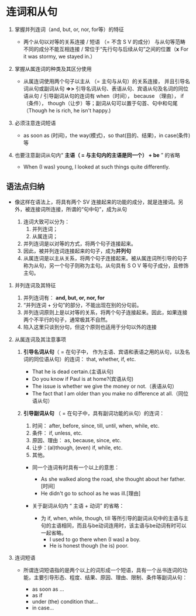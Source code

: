 # 连词和从句

1. 掌握并列连词（and, but, or, nor, for等）的特征

    * 两个从句以对等的关系连接 / 短语 （= 不含 S V 的成分） 与从句等范畴不同的成分不能互相连接 / 常位于“先行句与后续从句”之间的位置（**x** For it was stormy, we stayed in.）

1. 掌握从属连词的种类及其区分使用

    * 从属连词使用两个句子以主从 （= 主句与从句）的关系连接， 并且引导名词从句或副词从句 **=>>** 引导名词从句、表语从句、宾语从句及名词的同位语从句 / 引导副词从句的连词有 when（时间）， because （理由）， if（条件）， though（让步）等；副词从句可以置于句首、句中和句尾（Though he is rich, he isn't happy.)

1. 必须注意连词短语

    * as soon as (时间)，the way(模式)，so that(目的、结果)，in case(条件)等

1. 也要注意副词从句内“ **主语（ = 与主句内的主语是同一个） + be** ” 的省略

    * When (I was) young, I looked at such things quite differently.

## 语法点归纳

* 像这样在语法上，将具有两个 SV 连接起来的功能的成分，就是连接词。另外，被连接词所连接，所谓的“句中句”，成为从句

    1. 连词大致可以分为：
        1. 并列连词；
        1. 从属连词；
    1. 并列连词是以对等的方式，将两个句子连接起来。
    1. 因此，被并列连词连接起来的句子，成为**并列句**
    1. 从属连词是以主从关系，将两个句子连接起来。被从属连词所引导的句子称为从句，另一个句子则称为主句。从句具有 S O V 等句子成分，且修饰主句。

1. 并列连词及其特征

    1. 并列连词有： **and, but, or, nor, for**
    1. “并列连词 + 分句”的部分，不能出现在别的分句前。
    1. 并列连词原则上是以对等的关系，将两个句子连接起来。因此，如果连接两个不平行的句子，通常极其不自然。
    1. 陷入这里只谈到分句，但这个原则也适用于分句以外的连接

1. 从属连词及其注意事项

    1. **引导名词从句**（ = 在句子中， 作为主语、宾语和表语之用的从句，以及名词的同位语从句）的连词： that, whether, if, etc.

        * That he is dead certain.(主语从句)
        * Do you know if Paul is at home?(宾语从句)
        * The issue is whether we give the money or not.（表语从句）
        * The fact that I am older than you make no difference at all.（同位语从句）

    1. **引导副词从句** （ = 在句子中，具有副词功能的从句）的连词：
        1. 时间： after, before, since, till, until, when, while, etc.
        1. 条件： if, unless, etc.
        1. 原因、理由： as, because, since, etc.
        1. 让步：(al)though, (even) if, while, etc.
        1. 其他。

        * 同一个连词有时具有一个以上的意思：
            * As she walked along the road, she thought about her father.[时间]
            * He didn't go to school as he was ill.[理由]

        * 关于副词从句内 “ 主语 + 动词” 的省略：
            * 为 if, when, while, though, till 等所引导的副词从句中的主语与主句的主语相同，而且与be动词连用时，该主语与be动词有时可以一起省略。
                * I used to go there when (I was) a boy.
                * He is honest though (he is) poor.

1. 连词短语

    * 所谓连词短语指的是两个以上的词形成一个短语，具有一个丛书连词的功能，主要引导形态、程度、结果、原因、理由、限制、条件等副词从句：

        * as soon as ...
        * as if
        * under (the) condition that...
        * in case...